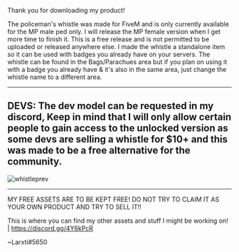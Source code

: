 Thank you for downloading my product!

The policeman's whistle was made for FiveM and is only currently available for the MP male ped only. I will release the MP female version when I get more time to finish it. This is a free release and is not permitted to be uploaded or released anywhere else. 
I made the whistle a standalone item so it can be used with badges you already have on your servers. The whistle can be found in the Bags/Parachues area but if you plan on using it with a badge you already have & it's also in the same area, just change the whistle name to a different area. 

----
DEVS:
The dev model can be requested in my discord, Keep in mind that I will only allow certain people to gain access to the unlocked version as some devs are selling a whistle for $10+ and this was made to be a free alternative for the community.
----
![whistleprev](https://user-images.githubusercontent.com/79678217/153128172-316e8522-7105-4cc0-8d79-db28a2f929fb.PNG)

----

MY FREE ASSETS ARE TO BE KEPT FREE! DO NOT TRY TO CLAIM IT AS YOUR OWN PRODUCT AND TRY TO SELL IT!!


This is where you can find my other assets and stuff I might be working on! | https://discord.gg/4Y6kPcR

~Larxtí#5650
